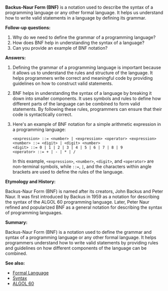 **Backus-Naur Form (BNF)** is a notation used to describe the syntax of a
programming language or any other formal language. It helps us understand how
to write valid statements in a language by defining its grammar.

**Follow-up questions:**

1. Why do we need to define the grammar of a programming language?
2. How does BNF help in understanding the syntax of a language?
3. Can you provide an example of BNF notation?

**Answers:**

1. Defining the grammar of a programming language is important because it
   allows us to understand the rules and structure of the language. It helps
   programmers write correct and meaningful code by providing guidelines on
   how to construct valid statements.

2. BNF helps in understanding the syntax of a language by breaking it down into
   smaller components. It uses symbols and rules to define how different parts
   of the language can be combined to form valid statements. By following these
   rules, programmers can ensure that their code is syntactically correct.

3. Here's an example of BNF notation for a simple arithmetic expression in a
   programming language:

   ```
   <expression> ::= <number> | <expression> <operator> <expression>
   <number> ::= <digit> | <digit> <number>
   <digit> ::= 0 | 1 | 2 | 3 | 4 | 5 | 6 | 7 | 8 | 9
   <operator> ::= + | - | * | /
   ```

   In this example, `<expression>`, `<number>`, `<digit>`, and `<operator>` are
   non-terminal symbols, while `::=`, `|`, and the characters within angle
   brackets are used to define the rules of the language.

**Etymology and History:**

Backus-Naur Form (BNF) is named after its creators, John Backus and Peter Naur.
It was first introduced by Backus in 1959 as a notation for describing the
syntax of the ALGOL 60 programming language. Later, Peter Naur refined and
popularized BNF as a general notation for describing the syntax of programming
languages.

**Summary:**

Backus-Naur Form (BNF) is a notation used to define the grammar and syntax of a
programming language or any other formal language. It helps programmers
understand how to write valid statements by providing rules and guidelines on
how different components of the language can be combined.

**See also:**

- [Formal Language](?concept=formal+language&specialist_role=Computer+scientist&target_audience=Manager+without+much+technical+background)
- [Syntax](?concept=syntax&specialist_role=Computer+scientist&target_audience=Manager+without+much+technical+background)
- [ALGOL 60](?concept=ALGOL+60&specialist_role=Computer+scientist&target_audience=Manager+without+much+technical+background)
